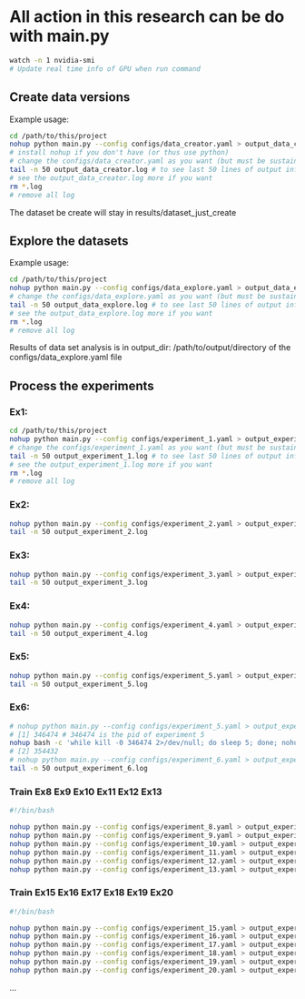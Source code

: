 # All action in this research can be do with main.py

```bash
watch -n 1 nvidia-smi
# Update real time info of GPU when run command
```

## Create data versions

Example usage:
```bash
cd /path/to/this/project
nohup python main.py --config configs/data_creator.yaml > output_data_creator.log 2>&1 &
# install nohup if you don't have (or thus use python) 
# change the configs/data_creator.yaml as you want (but must be sustainable)
tail -n 50 output_data_creator.log # to see last 50 lines of output info 
# see the output_data_creator.log more if you want
rm *.log
# remove all log
```
The dataset be create will stay in results/dataset_just_create

## Explore the datasets

Example usage:
```bash
cd /path/to/this/project
nohup python main.py --config configs/data_explore.yaml > output_data_explore.log 2>&1 &
# change the configs/data_explore.yaml as you want (but must be sustainable)
tail -n 50 output_data_explore.log # to see last 50 lines of output info 
# see the output_data_explore.log more if you want
rm *.log
# remove all log
```
Results of data set analysis is in output_dir: /path/to/output/directory of the configs/data_explore.yaml file

## Process the experiments

### Ex1:
```bash
cd /path/to/this/project
nohup python main.py --config configs/experiment_1.yaml > output_experiment_1.log 2>&1 &
# change the configs/experiment_1.yaml as you want (but must be sustainable)
tail -n 50 output_experiment_1.log # to see last 50 lines of output info 
# see the output_experiment_1.log more if you want
rm *.log
# remove all log
```

### Ex2:
```bash
nohup python main.py --config configs/experiment_2.yaml > output_experiment_2.log 2>&1 &
tail -n 50 output_experiment_2.log
```

### Ex3:
```bash
nohup python main.py --config configs/experiment_3.yaml > output_experiment_3.log 2>&1 &
tail -n 50 output_experiment_3.log
```

### Ex4:
```bash
nohup python main.py --config configs/experiment_4.yaml > output_experiment_4.log 2>&1 &
tail -n 50 output_experiment_4.log
```

### Ex5:
```bash
nohup python main.py --config configs/experiment_5.yaml > output_experiment_5.log 2>&1 &
tail -n 50 output_experiment_5.log
```

### Ex6:
```bash
# nohup python main.py --config configs/experiment_5.yaml > output_experiment_5.log 2>&1 &
# [1] 346474 # 346474 is the pid of experiment 5
nohup bash -c 'while kill -0 346474 2>/dev/null; do sleep 5; done; nohup python main.py --config configs/experiment_6.yaml > output_experiment_6.log 2>&1 &' > output_run_after_completion.log 2>&1 &
# [2] 354432
# nohup python main.py --config configs/experiment_6.yaml > output_experiment_6.log 2>&1 &
tail -n 50 output_experiment_6.log
```

<!-- ### Ex7:
```bash
nohup python main.py --config configs/experiment_6.yaml > output_experiment_6.log 2>&1 &
tail -n 50 output_experiment_6.log
``` -->

### Train Ex8 Ex9 Ex10 Ex11 Ex12 Ex13
```bash
#!/bin/bash

nohup python main.py --config configs/experiment_8.yaml > output_experiment_8.log 2>&1 && \
nohup python main.py --config configs/experiment_9.yaml > output_experiment_9.log 2>&1 && \
nohup python main.py --config configs/experiment_10.yaml > output_experiment_10.log 2>&1 && \
nohup python main.py --config configs/experiment_11.yaml > output_experiment_11.log 2>&1 && \
nohup python main.py --config configs/experiment_12.yaml > output_experiment_12.log 2>&1 && \
nohup python main.py --config configs/experiment_13.yaml > output_experiment_13.log 2>&1
```

### Train Ex15 Ex16 Ex17 Ex18 Ex19 Ex20
```bash
#!/bin/bash

nohup python main.py --config configs/experiment_15.yaml > output_experiment_15.log 2>&1 && \
nohup python main.py --config configs/experiment_16.yaml > output_experiment_16.log 2>&1 && \
nohup python main.py --config configs/experiment_17.yaml > output_experiment_17.log 2>&1 && \
nohup python main.py --config configs/experiment_18.yaml > output_experiment_18.log 2>&1 && \
nohup python main.py --config configs/experiment_19.yaml > output_experiment_19.log 2>&1 && \
nohup python main.py --config configs/experiment_20.yaml > output_experiment_20.log 2>&1
```
...